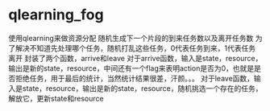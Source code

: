 # qlearning_fog
使用qlearning来做资源分配
随机生成下一个片段的到来任务数以及离开任务数
为了解决不知道先处理哪个任务，随机打乱这些任务，0代表任务到来，1代表任务离开
封装了两个函数，arrive和leave
对于arrive函数，输入是state，resource，输出是新的state，resource，中间还有一个flag来表明action是否为0，也就是是否拒绝任务，用于最后的统计，当然统计结果很差，汗颜。。。
对于leave函数，输入是state，resource，输出是新的state，resource，随机挑选一个存在的任务，解放它，更新state和resource
